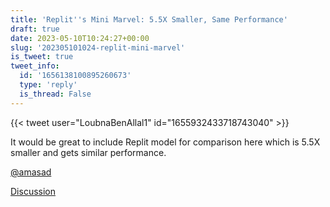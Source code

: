 ```yaml
---
title: 'Replit''s Mini Marvel: 5.5X Smaller, Same Performance'
draft: true
date: 2023-05-10T10:24:27+00:00
slug: '202305101024-replit-mini-marvel'
is_tweet: true
tweet_info:
  id: '1656138100895260673'
  type: 'reply'
  is_thread: False
---
```




{{< tweet user="LoubnaBenAllal1" id="1655932433718743040" >}}

It would be great to include Replit model for comparison here which is 5.5X smaller and gets similar performance.

[@amasad](https://x.com/amasad)

[Discussion](https://x.com/sytelus/status/1656138100895260673)
